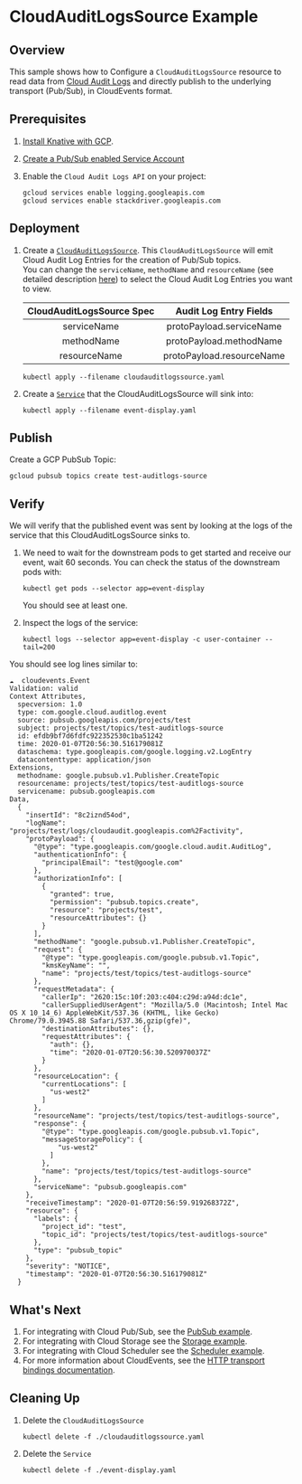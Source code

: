 # CloudAuditLogsSource Example

## Overview

This sample shows how to Configure a `CloudAuditLogsSource` resource to 
read data from [Cloud Audit Logs](https://cloud.google.com/logging/docs/audit/) and directly publish to the underlying transport (Pub/Sub), 
in CloudEvents format.

## Prerequisites

1. [Install Knative with GCP](../../install/README.md).

1. [Create a Pub/Sub enabled Service Account](../../install/pubsub-service-account.md)

1. Enable the `Cloud Audit Logs API` on your project:

   ```shell
   gcloud services enable logging.googleapis.com 
   gcloud services enable stackdriver.googleapis.com 
   ```

## Deployment

1. Create a [`CloudAuditLogsSource`](cloudauditlogssource.yaml).
   This `CloudAuditLogsSource` will emit Cloud Audit Log Entries for the creation of Pub/Sub topics.  
   You can change the `serviceName`, `methodName` and `resourceName` (see detailed description [here](https://cloud.google.com/logging/docs/reference/audit/auditlog/rest/Shared.Types/AuditLog)) to select the Cloud Audit Log Entries you want to view.
       
   |   CloudAuditLogsSource Spec  |       Audit Log Entry Fields   |
   |  :-------------------:  |  :--------------------------:  |
   |      serviceName        |     protoPayload.serviceName   |
   |      methodName         |     protoPayload.methodName    |
   |     resourceName        |     protoPayload.resourceName  |
   
    ```shell
    kubectl apply --filename cloudauditlogssource.yaml
    ```   

1. Create a [`Service`](event-display.yaml) that the CloudAuditLogsSource will sink into:

   ```shell
   kubectl apply --filename event-display.yaml
   ```
   
## Publish

Create a GCP PubSub Topic:

   ```shell
   gcloud pubsub topics create test-auditlogs-source
   ```


## Verify

We will verify that the published event was sent by looking at the logs of the
service that this CloudAuditLogsSource sinks to.

1. We need to wait for the downstream pods to get started and receive our event,
   wait 60 seconds. You can check the status of the downstream pods with:

     ```shell
     kubectl get pods --selector app=event-display
     ```

     You should see at least one.

1. Inspect the logs of the service:

   ```shell
   kubectl logs --selector app=event-display -c user-container --tail=200
   ```

You should see log lines similar to:

```shell
☁️  cloudevents.Event
Validation: valid
Context Attributes,
  specversion: 1.0
  type: com.google.cloud.auditlog.event
  source: pubsub.googleapis.com/projects/test
  subject: projects/test/topics/test-auditlogs-source
  id: efdb9bf7d6fdfc922352530c1ba51242
  time: 2020-01-07T20:56:30.516179081Z
  dataschema: type.googleapis.com/google.logging.v2.LogEntry
  datacontenttype: application/json
Extensions,
  methodname: google.pubsub.v1.Publisher.CreateTopic
  resourcename: projects/test/topics/test-auditlogs-source
  servicename: pubsub.googleapis.com
Data,
  {
    "insertId": "8c2iznd54od",
    "logName": "projects/test/logs/cloudaudit.googleapis.com%2Factivity",
    "protoPayload": {
      "@type": "type.googleapis.com/google.cloud.audit.AuditLog",
      "authenticationInfo": {
        "principalEmail": "test@google.com"
      },
      "authorizationInfo": [
        {
          "granted": true,
          "permission": "pubsub.topics.create",
          "resource": "projects/test",
          "resourceAttributes": {}
        }
      ],
      "methodName": "google.pubsub.v1.Publisher.CreateTopic",
      "request": {
        "@type": "type.googleapis.com/google.pubsub.v1.Topic",
        "kmsKeyName": "",
        "name": "projects/test/topics/test-auditlogs-source"
      },
      "requestMetadata": {
        "callerIp": "2620:15c:10f:203:c404:c29d:a94d:dc1e",
        "callerSuppliedUserAgent": "Mozilla/5.0 (Macintosh; Intel Mac OS X 10_14_6) AppleWebKit/537.36 (KHTML, like Gecko) Chrome/79.0.3945.88 Safari/537.36,gzip(gfe)",
        "destinationAttributes": {},
        "requestAttributes": {
          "auth": {},
          "time": "2020-01-07T20:56:30.520970037Z"
        }
      },
      "resourceLocation": {
        "currentLocations": [
          "us-west2"
        ]
      },
      "resourceName": "projects/test/topics/test-auditlogs-source",
      "response": {
        "@type": "type.googleapis.com/google.pubsub.v1.Topic",
        "messageStoragePolicy": {
            "us-west2"
          ]
        },
        "name": "projects/test/topics/test-auditlogs-source"
      },
      "serviceName": "pubsub.googleapis.com"
    },
    "receiveTimestamp": "2020-01-07T20:56:59.919268372Z",
    "resource": {
      "labels": {
        "project_id": "test",
        "topic_id": "projects/test/topics/test-auditlogs-source"
      },
      "type": "pubsub_topic"
    },
    "severity": "NOTICE",
    "timestamp": "2020-01-07T20:56:30.516179081Z"
  }
```

## What's Next

1. For integrating with Cloud Pub/Sub, see the [PubSub example](../../examples/cloudpubsubsource/README.md).
1. For integrating with Cloud Storage see the [Storage example](../../examples/cloudstoragesource/README.md).
1. For integrating with Cloud Scheduler see the [Scheduler example](../../examples/cloudschedulersource/README.md).
1. For more information about CloudEvents, see the [HTTP transport bindings documentation](https://github.com/cloudevents/spec).

## Cleaning Up

1. Delete the `CloudAuditLogsSource`

    ```shell
    kubectl delete -f ./cloudauditlogssource.yaml
    ```
1. Delete the `Service`  
    
    ```shell
    kubectl delete -f ./event-display.yaml
    ```
